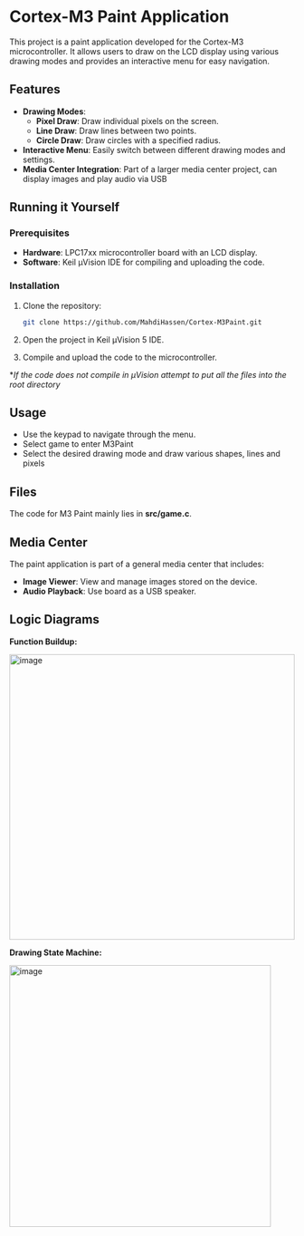# Cortex-M3 Paint Application

This project is a paint application developed for the Cortex-M3 microcontroller. It allows users to draw on the LCD display using various drawing modes and provides an interactive menu for easy navigation.

## Features

- **Drawing Modes**:
  - **Pixel Draw**: Draw individual pixels on the screen.
  - **Line Draw**: Draw lines between two points.
  - **Circle Draw**: Draw circles with a specified radius.
- **Interactive Menu**: Easily switch between different drawing modes and settings.
- **Media Center Integration**: Part of a larger media center project, can display images and play audio via USB

## Running it Yourself

### Prerequisites

- **Hardware**: LPC17xx microcontroller board with an LCD display.
- **Software**: Keil μVision IDE for compiling and uploading the code.

### Installation

1. Clone the repository:

   ```bash
   git clone https://github.com/MahdiHassen/Cortex-M3Paint.git
   ```

2. Open the project in Keil μVision 5 IDE.

3. Compile and upload the code to the microcontroller.

**If the code does not compile in μVision attempt to put all the files into the root directory*

## Usage

- Use the keypad to navigate through the menu.
- Select game to enter M3Paint
- Select the desired drawing mode and draw various shapes, lines and pixels

## Files

The code for M3 Paint mainly lies in  **src/game.c**.

## Media Center

The paint application is part of a general media center that includes:

- **Image Viewer**: View and manage images stored on the device.
- **Audio Playback**: Use board as a USB speaker.

## Logic Diagrams

**Function Buildup:**

<img width="504" alt="image" src="https://github.com/user-attachments/assets/da303c85-a555-454b-9969-d8cdcf6494af" />


**Drawing State Machine:**

<img width="462" alt="image" src="https://github.com/user-attachments/assets/ac89fdc7-ea08-4834-9979-4d55fa0186c9" />




